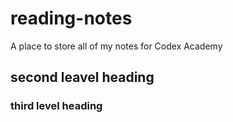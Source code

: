 # reading-notes
A place to store all of my notes for Codex Academy

## second leavel heading

### third level heading
[](https://github.com)
